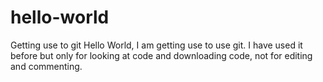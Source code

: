 # hello-world
Getting use to git
Hello World, 
I am getting use to use git. I have used it before but only for looking at code and downloading code, not for editing and commenting. 
